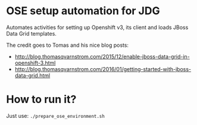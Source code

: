 OSE setup automation for JDG
============================

Automates activities for setting up Openshift v3, its client and loads JBoss Data Grid templates.

The credit goes to Tomas and his nice blog posts:
* http://blog.thomasqvarnstrom.com/2015/12/enable-jboss-data-grid-in-openshift-3.html
* http://blog.thomasqvarnstrom.com/2016/01/getting-started-with-jboss-data-grid.html

How to run it?
==============

Just use: `./prepare_ose_environment.sh`
